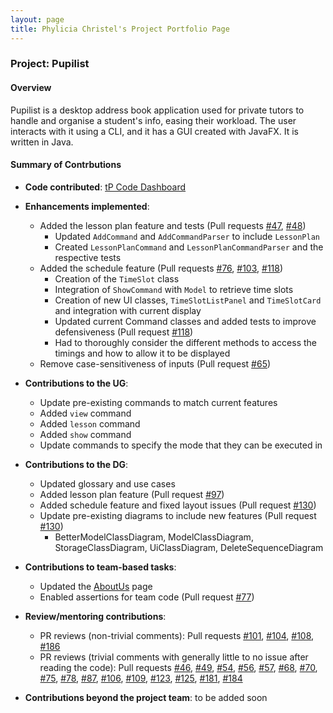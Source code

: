 ```yaml
---
layout: page
title: Phylicia Christel's Project Portfolio Page
---
```


### Project: Pupilist

#### Overview
Pupilist is a desktop address book application used for private tutors to handle and organise a student's info, easing their workload. The user interacts with it using a CLI, and it has a GUI created with JavaFX. It is written in Java.

#### Summary of Contrbutions

* **Code contributed**: [tP Code Dashboard](https://nus-cs2103-ay2223s1.github.io/tp-dashboard/?search=phyliciachristel&breakdown=true&sort=groupTitle&sortWithin=title&since=2022-09-16&timeframe=commit&mergegroup=&groupSelect=groupByRepos&checkedFileTypes=docs~functional-code~test-code~other)

* **Enhancements implemented**:
  * Added the lesson plan feature and tests (Pull requests [\#47](https://github.com/AY2223S1-CS2103T-W09-4/tp/pull/47), [\#48](https://github.com/AY2223S1-CS2103T-W09-4/tp/issues/48))
    * Updated `AddCommand` and `AddCommandParser` to include `LessonPlan`
    * Created `LessonPlanCommand` and `LessonPlanCommandParser` and the respective tests
  * Added the schedule feature (Pull requests [\#76](https://github.com/AY2223S1-CS2103T-W09-4/tp/pull/76), [\#103](https://github.com/AY2223S1-CS2103T-W09-4/tp/pull/103), [\#118](https://github.com/AY2223S1-CS2103T-W09-4/tp/pull/118))
    * Creation of the `TimeSlot` class
    * Integration of `ShowCommand` with `Model` to retrieve time slots
    * Creation of new UI classes, `TimeSlotListPanel` and `TimeSlotCard` and integration with current display
    * Updated current Command classes and added tests to improve defensiveness (Pull request [\#118](https://github.com/AY2223S1-CS2103T-W09-4/tp/pull/118))
    * Had to thoroughly consider the different methods to access the timings and how to allow it to be displayed
  * Remove case-sensitiveness of inputs (Pull request [\#65](https://github.com/AY2223S1-CS2103T-W09-4/tp/pull/65))

* **Contributions to the UG**:
  * Update pre-existing commands to match current features
  * Added `view` command
  * Added `lesson` command
  * Added `show` command
  * Update commands to specify the mode that they can be executed in

* **Contributions to the DG**:
  * Updated glossary and use cases
  * Added lesson plan feature (Pull request [\#97](https://github.com/AY2223S1-CS2103T-W09-4/tp/pull/97))
  * Added schedule feature and fixed layout issues (Pull request [\#130](https://github.com/AY2223S1-CS2103T-W09-4/tp/pull/130))
  * Update pre-existing diagrams to include new features (Pull request [\#130](https://github.com/AY2223S1-CS2103T-W09-4/tp/pull/130))
    * BetterModelClassDiagram, ModelClassDiagram, StorageClassDiagram, UiClassDiagram, DeleteSequenceDiagram

* **Contributions to team-based tasks**:
  * Updated the [AboutUs](https://ay2223s1-cs2103t-w09-4.github.io/tp/AboutUs.html) page 
  * Enabled assertions for team code (Pull request [\#77](https://github.com/AY2223S1-CS2103T-W09-4/tp/pull/77))

* **Review/mentoring contributions**:
  * PR reviews (non-trivial comments): Pull requests [\#101](https://github.com/AY2223S1-CS2103T-W09-4/tp/pull/101), [\#104](https://github.com/AY2223S1-CS2103T-W09-4/tp/pull/104), [\#108](https://github.com/AY2223S1-CS2103T-W09-4/tp/pull/108), [\#186](https://github.com/AY2223S1-CS2103T-W09-4/tp/pull/186)
  * PR reviews (trivial comments with generally little to no issue after reading the code): Pull requests [\#46](https://github.com/AY2223S1-CS2103T-W09-4/tp/pull/46), [\#49](https://github.com/AY2223S1-CS2103T-W09-4/tp/pull/49), [\#54](https://github.com/AY2223S1-CS2103T-W09-4/tp/pull/54), 
    [\#56](https://github.com/AY2223S1-CS2103T-W09-4/tp/pull/56), [\#57](https://github.com/AY2223S1-CS2103T-W09-4/tp/pull/57), [\#68](https://github.com/AY2223S1-CS2103T-W09-4/tp/pull/68), [\#70](https://github.com/AY2223S1-CS2103T-W09-4/tp/pull/70), 
    [\#75](https://github.com/AY2223S1-CS2103T-W09-4/tp/pull/75), [\#78](https://github.com/AY2223S1-CS2103T-W09-4/tp/pull/78), [\#87](https://github.com/AY2223S1-CS2103T-W09-4/tp/pull/87), [\#106](https://github.com/AY2223S1-CS2103T-W09-4/tp/pull/106),
    [\#109](https://github.com/AY2223S1-CS2103T-W09-4/tp/pull/109), [\#123](https://github.com/AY2223S1-CS2103T-W09-4/tp/pull/123), [\#125](https://github.com/AY2223S1-CS2103T-W09-4/tp/pull/125), [\#181](https://github.com/AY2223S1-CS2103T-W09-4/tp/pull/181), [\#184](https://github.com/AY2223S1-CS2103T-W09-4/tp/pull/184)

* **Contributions beyond the project team**: to be added soon
